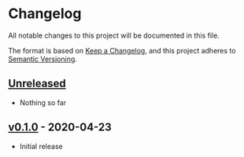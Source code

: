 # Changelog

All notable changes to this project will be documented in this file.

The format is based on [Keep a Changelog](https://keepachangelog.com/en/1.0.0/),
and this project adheres to [Semantic Versioning](https://semver.org/spec/v2.0.0.html).

## [Unreleased]
- Nothing so far

## [v0.1.0] - 2020-04-23
- Initial release

[Unreleased]: https://github.com/fraugster/parquet-go/compare/v0.1.0...HEAD
[v0.1.0]: https://github.com/fraugster/parquet-go/releases/tag/v0.1.0
